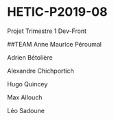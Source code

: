 # HETIC-P2019-08
Projet Trimestre 1 Dev-Front

##TEAM
Anne Maurice Péroumal

Adrien Bétolière

Alexandre Chichportich

Hugo Quincey

Max Allouch

Léo Sadoune
